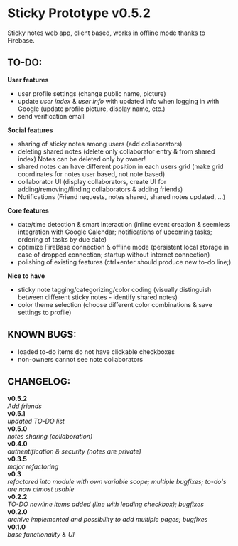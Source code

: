 Sticky Prototype v0.5.2
================

Sticky notes web app, client based, works in offline mode thanks to Firebase.

TO-DO:
--------------------
**User features**
* user profile settings (change public name, picture)
* update _user index_ & _user info_ with updated info when logging in with Google (update profile picture, display name, etc.)
* send verification email

**Social features**
* sharing of sticky notes among users (add collaborators)
* deleting shared notes (delete only collaborator entry & from shared index) Notes can be deleted only by owner!
* shared notes can have different position in each users grid (make grid coordinates for notes user based, not note based)
* collaborator UI (display collaborators, create UI for adding/removing/finding collaborators & adding friends)
* Notifications (Friend requests, notes shared, shared notes updated, ...)

**Core features**
* date/time detection & smart interaction (inline event creation & seemless integration with Google Calendar; notifications of upcoming tasks; ordering of tasks by due date)
* optimize FireBase connection & offline mode (persistent local storage in case of dropped connection; startup without internet connection)
* polishing of existing features (ctrl+enter should produce new to-do line;)

**Nice to have**
* sticky note tagging/categorizing/color coding (visually distinguish between different sticky notes - identify shared notes)
* color theme selection (choose different color combinations & save settings to profile)

KNOWN BUGS:
--------------------
* loaded to-do items do not have clickable checkboxes
* non-owners cannot see note collaborators

CHANGELOG:
--------------------
__v0.5.2__<br />
_Add friends_<br />
__v0.5.1__<br />
_updated TO-DO list_<br />
__v0.5.0__<br />
_notes sharing (collaboration)_<br />
__v0.4.0__<br />
_authentification & security (notes are private)_<br />
__v0.3.5__<br />
_major refactoring_<br />
__v0.3__<br />
_refactored into module with own variable scope; multiple bugfixes; to-do's are now almost usable_<br />
__v0.2.2__<br />
_TO-DO newline items added (line with leading checkbox); bugfixes_<br />
__v0.2.0__<br />
_archive implemented and possibility to add multiple pages; bugfixes_<br />
__v0.1.0__<br />
_base functionality & UI_<br />
